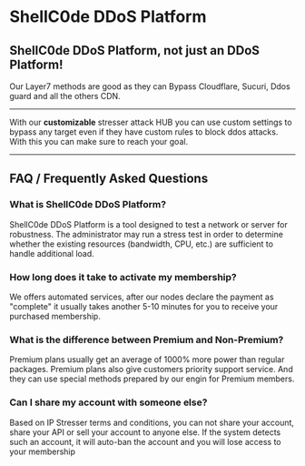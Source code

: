 # ShellC0de DDoS Platform
## ShellC0de DDoS Platform, not just an DDoS Platform!

Our Layer7 methods are good as they can Bypass Cloudflare, Sucuri, Ddos guard and all the others CDN.

---

With our **customizable** stresser attack HUB you can use custom settings to bypass any target even if they have custom rules to block ddos attacks. With this you can make sure to reach your goal.

---

## FAQ / Frequently Asked Questions

### What is ShellC0de DDoS Platform?
ShellC0de DDoS Platform is a tool designed to test a network or server for robustness. The administrator may run a stress test in order to determine whether the existing resources (bandwidth, CPU, etc.) are sufficient to handle additional load.

### How long does it take to activate my membership?
We offers automated services, after our nodes declare the payment as "complete" it usually takes another 5-10 minutes for you to receive your purchased membership.

### What is the difference between Premium and Non-Premium?
Premium plans usually get an average of 1000% more power than regular packages. Premium plans also give customers priority support service. And they can use special methods prepared by our engin for Premium members.

### Can I share my account with someone else?
Based on IP Stresser terms and conditions, you can not share your account, share your API or sell your account to anyone else. If the system detects such an account, it will auto-ban the account and you will lose access to your membership
